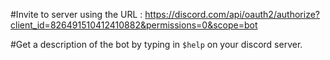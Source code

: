 #Invite to server using the URL :
https://discord.com/api/oauth2/authorize?client_id=826491510412410882&permissions=0&scope=bot

#Get a description of the bot by typing in `$help` on your discord server.

